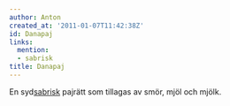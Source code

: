 ```yaml
---
author: Anton
created_at: '2011-01-07T11:42:38Z'
id: Danapaj
links:
  mention:
  - sabrisk
title: Danapaj
---
```


En syd[sabrisk] pajrätt som tillagas av smör, mjöl och mjölk.

  [sabrisk]: sabrisk
